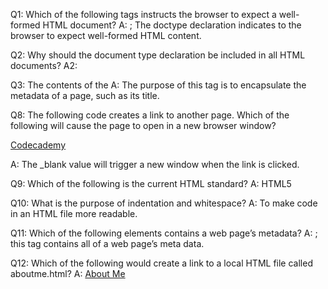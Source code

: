 Q1: Which of the following tags instructs the browser to expect a well-formed HTML document?
A: <!DOCTYPE html> ; The doctype declaration indicates to the browser to expect well-formed HTML content.

Q2: Why should the document type declaration be included in all HTML documents?
A2:

Q3: The contents of the <title> tag will appear where in a modern browser?
A: The Browser's tab

Q4: Which of the following is the correct syntax for a comment in HTML?
A: <!-- This is the comment  -->

Q5: The following code is supposed to create a link to another web page, but fails to do so. Why?
<a>Codecademy</a>

A: The <a> element is missing the href attribute set to the URL of the Codecademy website.

Q6: All HTML code must be nested within which of the following tags?
A: <html>

Q7: The following HTML code should only exist within which of the following tags?

<title>Codecademy</title>
A: The purpose of this tag is to encapsulate the metadata of a page, such as its title.

Q8: The following code creates a link to another page. Which of the following will cause the page to open in a new browser window?

<a href="https://www.codecademy.com/">Codecademy</a>

A: The \_blank value will trigger a new window when the link is clicked.

Q9: Which of the following is the current HTML standard?
A: HTML5

Q10: What is the purpose of indentation and whitespace?
A: To make code in an HTML file more readable.

Q11: Which of the following elements contains a web page’s metadata?
A: <head>; this tag contains all of a web page’s meta data.

Q12: Which of the following would create a link to a local HTML file called aboutme.html?
A: <a href="./aboutme.html">About Me</a>
